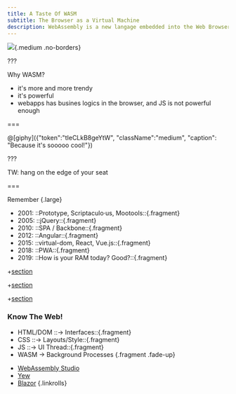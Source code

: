 ```yaml
---
title: A Taste Of WASM
subtitle: The Browser as a Virtual Machine
description: WebAssembly is a new langage embedded into the Web Browser, close to the venerable assembly, able to improve and fasterize computational tasks. Power the Web at lightning speed! 
---
```


<!--{ data-background-color="#eee" }-->

![](../img/web-assembly-logo.svg){.medium .no-borders}

???

Why WASM?

- it's more and more trendy
- it's powerful
- webapps has busines logics in the browser, and JS is not powerful enough

===

@[giphy]({"token":"tIeCLkB8geYtW", "className":"medium", "caption": "Because it's sooooo cool!"})

???

TW: hang on the edge of your seat

===

Remember {.large}

- 2001: ::Prototype, Scriptaculo·us, Mootools::{.fragment}
- 2005: ::jQuery::{.fragment}
- 2010: ::SPA / Backbone::{.fragment}
- 2012: ::Angular::{.fragment}
- 2015: ::virtual-dom, React, Vue.js::{.fragment}
- 2018: ::PWA::{.fragment}
- 2019: ::How is your RAM today? Good?::{.fragment}

+[section](en/what-is.md)

+[section](en/basics.md)

+[section](en/prod.md)

<!--{ .large }-->
### Know The Web!
- HTML/DOM ::→ Interfaces::{.fragment}
- CSS ::→ Layouts/Style::{.fragment}
- JS ::→ UI Thread::{.fragment}
- WASM → Background Processes {.fragment .fade-up}

<!-- -->
- [WebAssembly Studio](https://webassembly.studio/)
- [Yew](https://github.com/DenisKolodin/yew)
- [Blazor](https://blazor.net/)
{.linkrolls}

